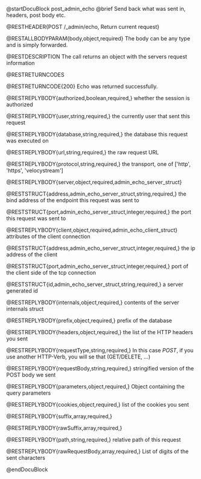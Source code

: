 
@startDocuBlock post_admin_echo
@brief Send back what was sent in, headers, post body etc.

@RESTHEADER{POST /_admin/echo, Return current request}

@RESTALLBODYPARAM{body,object,required}
The body can be any type and is simply forwarded.

@RESTDESCRIPTION
The call returns an object with the servers request information

@RESTRETURNCODES

@RESTRETURNCODE{200}
Echo was returned successfully.

@RESTREPLYBODY{authorized,boolean,required,}
whether the session is authorized

@RESTREPLYBODY{user,string,required,}
the currently user that sent this request

@RESTREPLYBODY{database,string,required,}
the database this request was executed on

@RESTREPLYBODY{url,string,required,}
the raw request URL

@RESTREPLYBODY{protocol,string,required,}
the transport, one of ['http', 'https', 'velocystream']

@RESTREPLYBODY{server,object,required,admin_echo_server_struct}

@RESTSTRUCT{address,admin_echo_server_struct,string,required,}
the bind address of the endpoint this request was sent to 

@RESTSTRUCT{port,admin_echo_server_struct,integer,required,}
the port this request was sent to

@RESTREPLYBODY{client,object,required,admin_echo_client_struct}
attributes of the client connection

@RESTSTRUCT{address,admin_echo_server_struct,integer,required,}
the ip address of the client

@RESTSTRUCT{port,admin_echo_server_struct,integer,required,}
port of the client side of the tcp connection

@RESTSTRUCT{id,admin_echo_server_struct,string,required,}
a server generated id

@RESTREPLYBODY{internals,object,required,}
contents of the server internals struct

@RESTREPLYBODY{prefix,object,required,}
prefix of the database

@RESTREPLYBODY{headers,object,required,}
the list of the HTTP headers you sent

@RESTREPLYBODY{requestType,string,required,}
In this case *POST*, if you use another HTTP-Verb, you will se that (GET/DELETE, ...)

@RESTREPLYBODY{requestBody,string,required,}
stringified version of the POST body we sent

@RESTREPLYBODY{parameters,object,required,}
Object containing the query parameters

@RESTREPLYBODY{cookies,object,required,}
list of the cookies you sent

@RESTREPLYBODY{suffix,array,required,}

@RESTREPLYBODY{rawSuffix,array,required,}

@RESTREPLYBODY{path,string,required,}
relative path of this request

@RESTREPLYBODY{rawRequestBody,array,required,}
List of digits of the sent characters

@endDocuBlock

